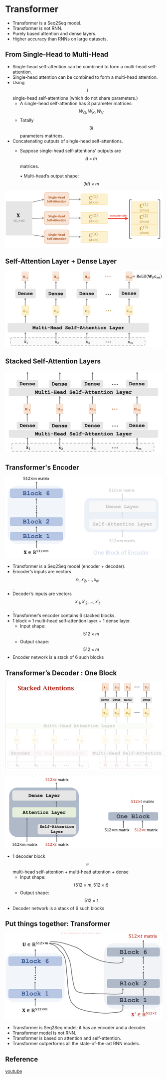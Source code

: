 # Transformer

* Transformer is a Seq2Seq model.
* Transformer is not RNN.
* Purely based attention and dense layers.
* Higher accuracy than RNNs on large datasets.

## From Single-Head to Multi-Head

* Single-head self-attention can be combined to form a multi-head self-attention.
* Single-head attention can be combined to form a multi-head attention.
* Using $$l$$ single-head self-attentions \(which do not share parameters.\)
  * A single-head self-attention has 3 parameter matrices: $$W_Q, W_K, W_V$$
  * Totally $$3l$$ parameters matrices.
* Concatenating outputs of single-head self-attentions.
  * Suppose single-head self-attentions' outputs are $$d \times m$$ matrices.

    • Multi-head’s output shape: $$(ld) \times m$$

![](../.gitbook/assets/screen-shot-2021-08-15-at-11.21.26-am.png)

## Self-Attention Layer + Dense Layer

![](../.gitbook/assets/screen-shot-2021-08-15-at-11.26.17-am.png)

## Stacked Self-Attention Layers

![](../.gitbook/assets/screen-shot-2021-08-15-at-11.27.18-am.png)

## Transformer's Encoder

![](../.gitbook/assets/screen-shot-2021-08-15-at-11.28.14-am.png)

* Transformer is a Seq2Seq model \(encoder + decoder\).
* Encoder’s inputs are vectors $$x_1,x_2,...,x_m$$.
* Decoder’s inputs are vectors $$x'_1,x'_2,...,x'_t$$.
* Transformer’s encoder contains 6 stacked blocks.
* 1 block ≈ 1 multi-head self-attention layer + 1 dense layer.
  * Input shape: $$512 \times m$$
  * Output shape: $$512 \times m$$
* Encoder network is a stack of 6 such blocks

## Transformer’s Decoder : One Block

![](../.gitbook/assets/screen-shot-2021-08-15-at-11.31.53-am.png)

![](../.gitbook/assets/screen-shot-2021-08-15-at-11.33.51-am.png)

* 1 decoder block $$\approx$$multi-head self-attention + multi-head attention + dense
  * Input shape: $$(512 \times m, 512 \times t)$$
  * Output shape: $$512 \times t$$
* Decoder network is a stack of 6 such blocks

## Put things together: Transformer

![](../.gitbook/assets/screen-shot-2021-08-15-at-11.38.04-am.png)

* Transformer is Seq2Seq model; it has an encoder and a decoder.
* Transformer model is not RNN.
* Transformer is based on attention and self-attention.
* Transformer outperforms all the state-of-the-art RNN models.

## Reference

[youtube](https://www.youtube.com/watch?v=aJRsr39F4dI&t=2s) 

